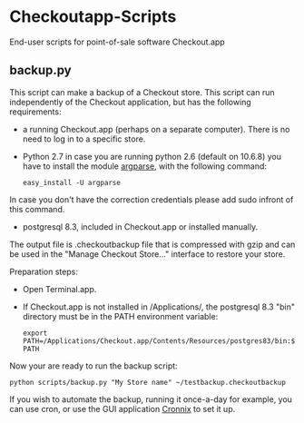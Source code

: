 Checkoutapp-Scripts
===================

End-user scripts for point-of-sale software Checkout.app


backup.py 
----------


This script can make a backup of a Checkout store. This script can run independently of the Checkout application, but has the following requirements:

* a running Checkout.app (perhaps on a separate computer). There is no need to log in to a specific store.

* Python 2.7 in case you are running python 2.6 (default on 10.6.8) you have to install the module [argparse](http://docs.python.org/dev/library/argparse.html), with the following command:

    `easy_install -U argparse`
    
 In case you don't have the correction credentials please add sudo infront of this command.
 

* postgresql 8.3, included in Checkout.app or installed manually.

The output file is  .checkoutbackup file that is compressed with gzip and can be used in the "Manage Checkout Store..." interface to restore your store.

Preparation steps:

* Open Terminal.app.
* If Checkout.app is not installed in /Applications/, the postgresql 8.3 "bin" directory must be in the PATH environment variable:

    `export PATH=/Applications/Checkout.app/Contents/Resources/postgres83/bin:$PATH`

Now your are ready to run the backup script:

    python scripts/backup.py "My Store name" ~/testbackup.checkoutbackup
    
If you wish to automate the backup, running it once-a-day for example, you can use cron, or use the GUI application [Cronnix](http://code.google.com/p/cronnix/) to set it up.
  